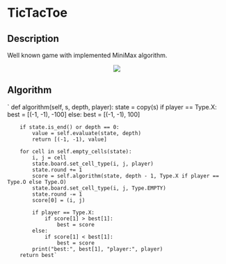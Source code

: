 # TicTacToe

## Description
Well known game with implemented MiniMax algorithm.

<p align="center">
  <img src="https://i.imgur.com/SgBeJaD.png">
</p>

## Algorithm
`    def algorithm(self, s, depth, player):
        state = copy(s)
        if player == Type.X:
            best = [(-1, -1), -100]
        else:
            best = [(-1, -1), 100]

        if state.is_end() or depth == 0:
            value = self.evaluate(state, depth)
            return [(-1, -1), value]

        for cell in self.empty_cells(state):
            i, j = cell
            state.board.set_cell_type(i, j, player)
            state.round += 1
            score = self.algorithm(state, depth - 1, Type.X if player == Type.O else Type.O)
            state.board.set_cell_type(i, j, Type.EMPTY)
            state.round -= 1
            score[0] = (i, j)

            if player == Type.X:
                if score[1] > best[1]:
                    best = score
            else:
                if score[1] < best[1]:
                    best = score
            print("best:", best[1], "player:", player)
        return best`
